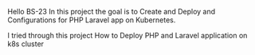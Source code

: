 Hello BS-23
In this project the goal is to Create and Deploy and Configurations for PHP Laravel app on Kubernetes.

I tried through this project How to Deploy PHP and Laravel application on k8s cluster